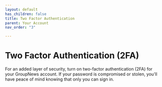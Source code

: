 ```yaml
---
layout: default
has_children: false
title: Two Factor Authentication
parent: Your Account
nav_order: "3"

---
```

# Two Factor Authentication (2FA)

For an added layer of security, turn on two-factor authentication (2FA) for your GroupNews account. If your password is compromised or stolen, you'll have peace of mind knowing that only you can sign in.